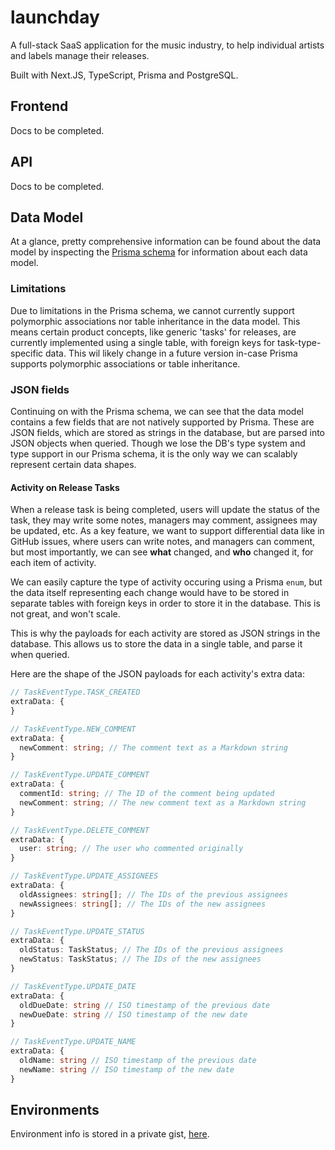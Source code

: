 # launchday

A full-stack SaaS application for the music industry, to help individual artists and labels manage their releases.

Built with Next.JS, TypeScript, Prisma and PostgreSQL.

## Frontend

Docs to be completed.

## API

Docs to be completed.

## Data Model

At a glance, pretty comprehensive information can be found about the data model by inspecting the [Prisma schema]('./prisma/schema.prisma') for information about each data model.

### Limitations

Due to limitations in the Prisma schema, we cannot currently support polymorphic associations nor table inheritance in the data model. This means certain product concepts, like generic 'tasks' for releases, are currently implemented using a single table, with foreign keys for task-type-specific data. This wil likely change in a future version in-case Prisma supports polymorphic associations or table inheritance.

### JSON fields

Continuing on with the Prisma schema, we can see that the data model contains a few fields that are not natively supported by Prisma. These are JSON fields, which are stored as strings in the database, but are parsed into JSON objects when queried. Though we lose the DB's type system and type support in our Prisma schema, it is the only way we can scalably represent certain data shapes.

#### Activity on Release Tasks

When a release task is being completed, users will update the status of the task, they may write some notes, managers may comment, assignees may be updated, etc. As a key feature, we want to support differential data like in GitHub issues, where users can write notes, and managers can comment, but most importantly, we can see **what** changed, and **who** changed it, for each item of activity.

We can easily capture the type of activity occuring using a Prisma `enum`, but the data itself representing each change would have to be stored in separate tables with foreign keys in order to store it in the database. This is not great, and won't scale.

This is why the payloads for each activity are stored as JSON strings in the database. This allows us to store the data in a single table, and parse it when queried.

Here are the shape of the JSON payloads for each activity's extra data:

```ts
// TaskEventType.TASK_CREATED
extraData: {
}

// TaskEventType.NEW_COMMENT
extraData: {
  newComment: string; // The comment text as a Markdown string
}

// TaskEventType.UPDATE_COMMENT
extraData: {
  commentId: string; // The ID of the comment being updated
  newComment: string; // The new comment text as a Markdown string
}

// TaskEventType.DELETE_COMMENT
extraData: {
  user: string; // The user who commented originally
}

// TaskEventType.UPDATE_ASSIGNEES
extraData: {
  oldAssignees: string[]; // The IDs of the previous assignees
  newAssignees: string[]; // The IDs of the new assignees
}

// TaskEventType.UPDATE_STATUS
extraData: {
  oldStatus: TaskStatus; // The IDs of the previous assignees
  newStatus: TaskStatus; // The IDs of the new assignees
}

// TaskEventType.UPDATE_DATE
extraData: {
  oldDueDate: string // ISO timestamp of the previous date
  newDueDate: string // ISO timestamp of the new date
}

// TaskEventType.UPDATE_NAME
extraData: {
  oldName: string // ISO timestamp of the previous date
  newName: string // ISO timestamp of the new date
}
```

## Environments

Environment info is stored in a private gist, [here](https://gist.github.com/tn12787/617d97ef43857cc9db1792d8d39fce11).
